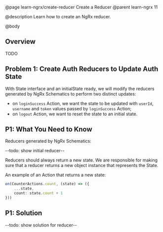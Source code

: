 @page learn-ngrx/create-reducer Create a Reducer
@parent learn-ngrx 11

@description Learn how to create an NgRx reducer.

@body

## Overview

TODO

## Problem 1: Create Auth Reducers to Update Auth State
With State interface and an initialState ready, we will modify the reducers generated by NgRx Schematics to perform two distinct updates:

- on `loginSuccess` Action, we want the state to be updated with `userId`, `username` and `token` values passed by `loginSuccess` Action;
- on `logout` Action, we want to reset the state to an initial state.

## P1: What You Need to Know

Reducers generated by NgRx Schematics:

--todo: show initial reducer--

Reducers should always return a new state. We are responsible for making sure that a reducer returns a new object instance that represents the State.

An example of an Action that returns a new state:

```ts
on(CounterActions.count, (state) => ({
    ...state,
    count: state.count + 1
}))
```

## P1: Solution

--todo: show solution for reducer--